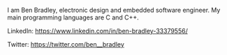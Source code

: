 I am Ben Bradley, electronic design and embedded software engineer.
My main programming languages are C and C++.

LinkedIn: https://www.linkedin.com/in/ben-bradley-33379556/

Twitter:  https://twitter.com/ben__bradley
<!--- comment --->
